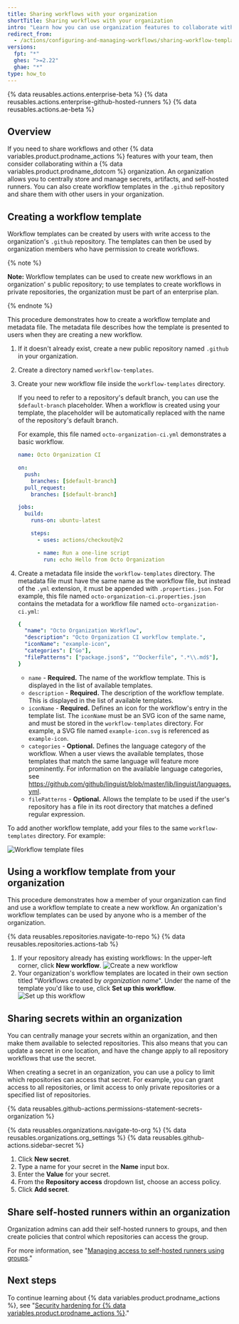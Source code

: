 ```yaml
---
title: Sharing workflows with your organization
shortTitle: Sharing workflows with your organization
intro: "Learn how you can use organization features to collaborate with your team, by sharing workflow templates, secrets, and self-hosted runners."
redirect_from:
  - /actions/configuring-and-managing-workflows/sharing-workflow-templates-within-your-organization
versions:
  fpt: "*"
  ghes: ">=2.22"
  ghae: "*"
type: how_to
---
```


{% data reusables.actions.enterprise-beta %}
{% data reusables.actions.enterprise-github-hosted-runners %}
{% data reusables.actions.ae-beta %}

## Overview

If you need to share workflows and other {% data variables.product.prodname_actions %} features with your team, then consider collaborating within a {% data variables.product.prodname_dotcom %} organization. An organization allows you to centrally store and manage secrets, artifacts, and self-hosted runners. You can also create workflow templates in the `.github` repository and share them with other users in your organization.

## Creating a workflow template

Workflow templates can be created by users with write access to the organization's `.github` repository. The templates can then be used by organization members who have permission to create workflows.

{% note %}

**Note:** Workflow templates can be used to create new workflows in an organization' s public repository; to use templates to create workflows in private repositories, the organization must be part of an enterprise plan.

{% endnote %}

This procedure demonstrates how to create a workflow template and metadata file. The metadata file describes how the template is presented to users when they are creating a new workflow.

1. If it doesn't already exist, create a new public repository named `.github` in your organization.
2. Create a directory named `workflow-templates`.
3. Create your new workflow file inside the `workflow-templates` directory.

   If you need to refer to a repository's default branch, you can use the `$default-branch` placeholder. When a workflow is created using your template, the placeholder will be automatically replaced with the name of the repository's default branch.

   For example, this file named `octo-organization-ci.yml` demonstrates a basic workflow.

   ```yaml
   name: Octo Organization CI

   on:
     push:
       branches: [$default-branch]
     pull_request:
       branches: [$default-branch]

   jobs:
     build:
       runs-on: ubuntu-latest

       steps:
         - uses: actions/checkout@v2

         - name: Run a one-line script
           run: echo Hello from Octo Organization
   ```

4. Create a metadata file inside the `workflow-templates` directory. The metadata file must have the same name as the workflow file, but instead of the `.yml` extension, it must be appended with `.properties.json`. For example, this file named `octo-organization-ci.properties.json` contains the metadata for a workflow file named `octo-organization-ci.yml`:
   ```yaml
   {
     "name": "Octo Organization Workflow",
     "description": "Octo Organization CI workflow template.",
     "iconName": "example-icon",
     "categories": ["Go"],
     "filePatterns": ["package.json$", "^Dockerfile", ".*\\.md$"],
   }
   ```
   - `name` - **Required.** The name of the workflow template. This is displayed in the list of available templates.
   - `description` - **Required.** The description of the workflow template. This is displayed in the list of available templates.
   - `iconName` - **Required.** Defines an icon for the workflow's entry in the template list. The `iconName` must be an SVG icon of the same name, and must be stored in the `workflow-templates` directory. For example, a SVG file named `example-icon.svg` is referenced as `example-icon`.
   - `categories` - **Optional.** Defines the language category of the workflow. When a user views the available templates, those templates that match the same language will feature more prominently. For information on the available language categories, see https://github.com/github/linguist/blob/master/lib/linguist/languages.yml.
   - `filePatterns` - **Optional.** Allows the template to be used if the user's repository has a file in its root directory that matches a defined regular expression.

To add another workflow template, add your files to the same `workflow-templates` directory. For example:

![Workflow template files](/assets/images/help/images/workflow-template-files.png)

## Using a workflow template from your organization

This procedure demonstrates how a member of your organization can find and use a workflow template to create a new workflow. An organization's workflow templates can be used by anyone who is a member of the organization.

{% data reusables.repositories.navigate-to-repo %}
{% data reusables.repositories.actions-tab %}

1. If your repository already has existing workflows: In the upper-left corner, click **New workflow**.
   ![Create a new workflow](/assets/images/help/repository/actions-new-workflow.png)
1. Your organization's workflow templates are located in their own section titled "Workflows created by _organization name_". Under the name of the template you'd like to use, click **Set up this workflow**.
   ![Set up this workflow](/assets/images/help/settings/actions-create-starter-workflow.png)

## Sharing secrets within an organization

You can centrally manage your secrets within an organization, and then make them available to selected repositories. This also means that you can update a secret in one location, and have the change apply to all repository workflows that use the secret.

When creating a secret in an organization, you can use a policy to limit which repositories can access that secret. For example, you can grant access to all repositories, or limit access to only private repositories or a specified list of repositories.

{% data reusables.github-actions.permissions-statement-secrets-organization %}

{% data reusables.organizations.navigate-to-org %}
{% data reusables.organizations.org_settings %}
{% data reusables.github-actions.sidebar-secret %}

1. Click **New secret**.
1. Type a name for your secret in the **Name** input box.
1. Enter the **Value** for your secret.
1. From the **Repository access** dropdown list, choose an access policy.
1. Click **Add secret**.

## Share self-hosted runners within an organization

Organization admins can add their self-hosted runners to groups, and then create policies that control which repositories can access the group.

For more information, see "[Managing access to self-hosted runners using groups](/actions/hosting-your-own-runners/managing-access-to-self-hosted-runners-using-groups)."

## Next steps

To continue learning about {% data variables.product.prodname_actions %}, see "[Security hardening for {% data variables.product.prodname_actions %}](/actions/learn-github-actions/security-hardening-for-github-actions)."
